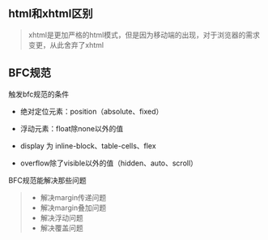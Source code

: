## html和xhtml区别

> xhtml是更加严格的html模式，但是因为移动端的出现，对于浏览器的需求变更，从此舍弃了xhtml

## BFC规范

触发bfc规范的条件

- 绝对定位元素：position（absolute、fixed）
- 浮动元素：float除none以外的值

- display 为 inline-block、table-cells、flex

- overflow除了visible以外的值（hidden、auto、scroll）

BFC规范能解决那些问题

> - 解决margin传递问题
> - 解决margin叠加问题
> - 解决浮动问题
> - 解决覆盖问题

> 